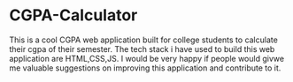 # CGPA-Calculator
This is a cool CGPA web application built for college students to calculate their cgpa of their semester. 
The tech stack i have used to build this web application are HTML,CSS,JS.
I would be very happy if people would givwe me valuable suggestions on improving this application and contribute to it.
